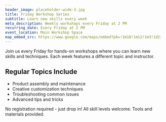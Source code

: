 ```yaml
---
header_image: placeholder-wide-3.jpg
title: Friday Workshop Series
subtitle: Learn new skills every week
meta_description: Weekly workshops every Friday at 2 PM
recurring_date: Every Friday at 2 PM
event_location: Main Workshop Space
map_embed_src: https://www.google.com/maps/embed?pb=!1m18!1m12!1m3!1d2371.5540438557828!2d-2.2794691244293137!3d53.530020972343095!2m3!1f0!2f0!3f0!3m2!1i1024!2i768!4f13.1!3m3!1m2!1s0x487baf2a5dca4691%3A0x5a433474b4b1a56a!2sChobble!5e0!3m2!1snl!2snl!4v1754922246959!5m2!1snl!2snl
---
```


Join us every Friday for hands-on workshops where you can learn new skills and techniques. Each week features a different topic and instructor.

## Regular Topics Include

- Product assembly and maintenance
- Creative customization techniques
- Troubleshooting common issues
- Advanced tips and tricks

No registration required - just drop in! All skill levels welcome. Tools and materials provided.